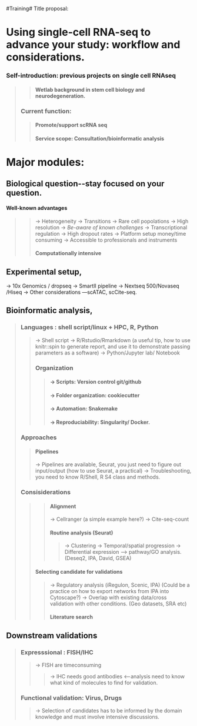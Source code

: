 #Training#
Title proposal: 
# Using single-cell RNA-seq to advance your study: workflow and considerations. 

### Self-introduction: previous projects on single cell RNAseq
>> #### Wetlab background in stem cell biology and neurodegeneration.
> ### Current function: 
>> #### Promote/support scRNA seq 
>> #### Service scope: Consultation/bioinformatic analysis

# Major modules: 
## Biological question--stay focused on your question. 
#### Well-known advantages
>> -> Heterogeneity
>> -> Transitions 
>> -> Rare cell popolations
>> -> High resolution
>> -> _Be-aware of known challenges_
>> -> Transcriptional regulation
>> -> High dropout rates
>> -> Platform setup money/time consuming
>> -> Accessible to professionals and instruments
>> #### Computationally intensive
## Experimental setup, 
-> 10x Genomics / dropseq
-> SmartII pipeline
-> Nextseq 500/Novaseq /Hiseq
-> Other considerations —scATAC, scCite-seq.
## Bioinformatic analysis, 
> ### Languages : shell script/linux + HPC, R, Python
>> -> Shell script
>> -> R/Rstudio/Rmarkdown (a useful tip, how to use knitr::spin to generate report, and use it to demonstrate passing parameters as a software)
>> -> Python/Jupyter lab/ Notebook
>> ### Organization
>>> ####  -> Scripts: Version control git/github
>>> #### -> Folder organization: cookiecutter
>>> #### -> Automation: Snakemake
>>> #### -> Reproduciability: Singularity/ Docker.
> ### Approaches
>> #### Pipelines
>> -> Pipelines are available, Seurat, you just need to figure out input/output (how to use Seurat, a practical)
>> -> Troubleshooting, you need to know R/Shell, R S4 class and methods.
> ### Consisiderations 
>>> #### Alignment
>>> -> Cellranger (a simple example here?)
>>> -> Cite-seq-count
>>> #### Routine analysis (Seurat)
>>>> -> Clustering
>>>> -> Temporal/spatial progression
>>>> -> Differential expression —> pathway/GO analysis. (Deseq2, IPA, David, GSEA)
>> #### Selecting candidate for validations
>>> -> Regulatory analysis (iRegulon, Scenic, IPA) (Could be a practice on how to export networks from IPA into Cytoscape?)
>>> -> Overlap with existing data/cross validation with other conditions. (Geo datasets, SRA etc)
>>> #### Literature search
## Downstream validations
> ### Expresssional : FISH/IHC
>> -> FISH are timeconsuming 
>>> -> IHC needs good antibodies <--analysis need to know what kind of molecules to find for validation.
> ### Functional validation: Virus, Drugs
>> -> Selection of candidates has to be informed by the domain knowledge and must involve intensive discussions. 



